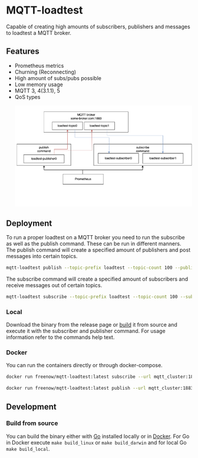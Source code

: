 MQTT-loadtest
=============

Capable of creating high amounts of subscribers, publishers and messages to loadtest a MQTT broker.

Features
--------

-	Prometheus metrics
-	Churning (Reconnecting)
-	High amount of subs/pubs possible
-	Low memory usage
-	MQTT 3, 4(3.1.1), 5
-	QoS types<p style="text-align: center;"><img src="mqtt-loadtest.png" width="600"/></p>

Deployment
----------

To run a proper loadtest on a MQTT broker you need to run the subscribe as well as the publish command. These can be run in different manners. The publish command will create a specified amount of publishers and post messages into certain topics.

```bash
mqtt-loadtest publish --topic-prefix loadtest --topic-count 100 --publisher-prefix loadtest-publisher --publisher-count 1 --url 127.0.0.1:1883 --connect-delay 1s --listen-address :8081 --prometheus-enabled --prometheus-path /metrics --log-level debug --clean-session --protocol-version 4 --qos-type 0 --message-rate 40ms
```

The subscribe command will create a specified amount of subscribers and receive messages out of certain topics.

```bash
mqtt-loadtest subscribe --topic-prefix loadtest --topic-count 100 --subscriber-prefix loadtest-subscriber --subscriber-count 1 --url 127.0.0.1:1883 --connect-delay 1s --listen-address :8081 --prometheus-enabled --prometheus-path /metrics --log-level debug --clean-session --protocol-version 4 --churn-rate 1s
```

### Local

Download the binary from the release page or [build](#build-from-source) it from source and execute it with the subscriber and publisher command. For usage information refer to the commands help text.

### Docker

You can run the containers directly or through docker-compose.

```bash
docker run freenow/mqtt-loadtest:latest subscribe --url mqtt_cluster:1883
```

```bash
docker run freenow/mqtt-loadtest:latest publish --url mqtt_cluster:1883
```

Development
-----------

### Build from source

You can build the binary either with [Go](https://golang.org/) installed locally or in [Docker](https://www.docker.com/). For Go in Docker execute `make build_linux` or `make build_darwin` and for local Go `make build_local`.
